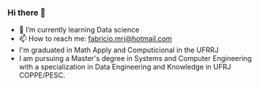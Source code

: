 ### Hi there 👋

- 🌱 I’m currently learning Data science
- 📫 How to reach me: fabricio.mrj@hotmail.com
- I'm graduated in Math Apply and Computicional in the UFRRJ
- I am pursuing a Master's degree in Systems and Computer Engineering with a specialization in Data Engineering and Knowledge in UFRJ COPPE/PESC.
